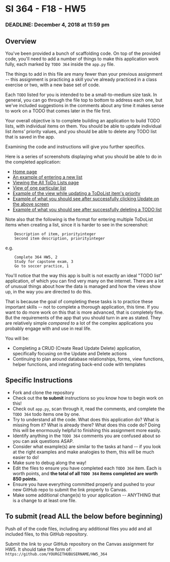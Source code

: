 # SI 364 - F18 - HW5

### DEADLINE: December 4, 2018 at 11:59 pm

## Overview

You've been provided a bunch of scaffolding code. On top of the provided code, you'll need to add a number of things to make this application work fully, each marked by `TODO 364` inside the `app.py` file.

The things to add in this file are many fewer than your previous assignment -- this assignment is practicing a skill you've already practiced in a class exercise or two, with a new base set of code.

Each `TODO` listed for you is intended to be a small-to-medium size task. In general, you can go through the file top to bottom to address each one, but we've included suggestions in the comments about any time it makes sense to work on a TODO that comes later in the file first.

Your overall objective is to complete building an application to build TODO lists, with individual items on them. You should be able to update individual list *items'* priority values, and you should be able to delete any TODO list that is saved in the app.

Examining the code and instructions will give you further specifics.

Here is a series of screenshots displaying what you should be able to do in the completed application:

* [Home page](https://www.dropbox.com/s/dum22xa4qf3j2iy/Screenshot%202018-03-26%2001.23.46.png?dl=0)
* [An example of entering a new list](https://www.dropbox.com/s/84fqx5e2k455dj2/Screenshot%202018-03-26%2001.24.20.png?dl=0)
* [Viewing the All ToDo Lists page](https://www.dropbox.com/s/l9cmyg40gs5ltlv/Screenshot%202018-03-26%2001.24.27.png?dl=0)
* [View of one particular list](https://www.dropbox.com/s/72ea46h19fdh1xk/Screenshot%202018-03-26%2001.24.33.png?dl=0)
* [Example of the view while updating a ToDoList item's priority](https://www.dropbox.com/s/sjy4m3a96iuyxaf/Screenshot%202018-03-26%2001.24.38.png?dl=0)
* [Example of what you should see after successfully clicking Update on the above screen](https://www.dropbox.com/s/fzzxt8nhfexe3zs/Screenshot%202018-03-26%2001.24.45.png?dl=0)
* [Example of what you should see after successfully deleting a TODO list](https://www.dropbox.com/s/zjc0sn8bhfp85q6/Screenshot%202018-03-26%2001.26.34.png?dl=0)

Note also that the following is the format for entering multiple ToDoList items when creating a list, since it is harder to see in the screenshot:

        Description of item, priorityinteger
        Second item description, priorityinteger

e.g.

        Complete 364 HW5, 2
        Study for capstone exam, 3
        Go to soccer practice, 1

You'll notice that the way this app is built is not exactly an ideal "TODO list" application, of which you can find very many on the internet. There are a lot of unusual things about how the data is managed and how the views show up, in the way you are directed to do this.

That is because the goal of completing these tasks is to practice these important skills -- not to complete a thorough application, this time. If you want to do more work on this that is more advanced, that is completely fine. But the requirements of the app that you should turn in are as stated. They are relatively simple *compared to* a lot of the complex applications you probably engage with and use in real life.

You will be:

* Completing a CRUD (Create Read Update Delete) application, specifically focusing on the Update and Delete actions
* Continuing to plan around database relationships, forms, view functions, helper functions, and integrating back-end code with templates


## Specific Instructions

* Fork and clone the repository
* Check out the **to submit** instructions so you know how to begin work on this!
* Check out `app.py`, scan through it, read the comments, and complete the `TODO 364` todo items one by one.
* Try to understand all the code. What does this application do? What is missing from it? What is already there? What does this code do? Doing this will be enormously helpful to finishing this assignment more easily.
* Identify anything in the `TODO 364` comments you are confused about so you can ask questions ASAP.
* Consider what example(s) are similar to the tasks at hand -- if you look at the right examples and make analogies to them, this will be much easier to do!
* Make sure to debug along the way!
* Edit the files to ensure you have completed each `TODO 364` item. Each is worth points, and **the total of all `TODO 364` items completed are worth 850 points.**
* Ensure you have everything committed properly and pushed to your new GitHub repo to submit the link properly to Canvas.
* Make some additional change(s) to your application -- ANYTHING that is a change to at least one file.

## To submit (read ALL the below before beginning)

Push *all* of the code files, including any additional files you add and all included files, to this GitHub repository.

Submit the link to your GitHub repository on the Canvas assignment for HW5. It should take the form of: `https://github.com/YOURGITHUBUSERNAME/HW5_364`
